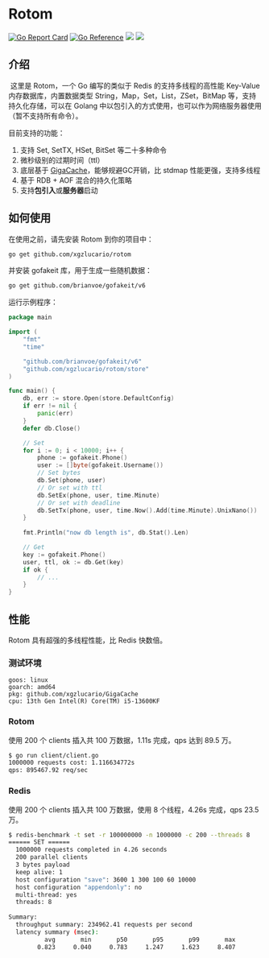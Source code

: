 # Rotom

[![Go Report Card](https://goreportcard.com/badge/github.com/xgzlucario/rotom)](https://goreportcard.com/report/github.com/xgzlucario/rotom) [![Go Reference](https://pkg.go.dev/badge/github.com/xgzlucario/rotom.svg)](https://pkg.go.dev/github.com/xgzlucario/rotom) ![](https://img.shields.io/badge/go-1.21.0-orange.svg) ![](https://img.shields.io/github/languages/code-size/xgzlucario/rotom.svg) 

## 介绍

​		这里是 Rotom，一个 Go 编写的类似于 Redis 的支持多线程的高性能 Key-Value 内存数据库，内置数据类型 String，Map，Set，List，ZSet，BitMap 等，支持持久化存储，可以在 Golang 中以包引入的方式使用，也可以作为网络服务器使用（暂不支持所有命令）。

目前支持的功能：

1. 支持 Set, SetTX, HSet, BitSet 等二十多种命令
2. 微秒级别的过期时间（ttl）
3. 底层基于 [GigaCache](https://github.com/xgzlucario/GigaCache)，能够规避GC开销，比 stdmap 性能更强，支持多线程
4. 基于 RDB + AOF 混合的持久化策略
5. 支持**包引入**或**服务器**启动

## 如何使用

在使用之前，请先安装 Rotom 到你的项目中：
```bash
go get github.com/xgzlucario/rotom
```
并安装 gofakeit 库，用于生成一些随机数据：
```bash
go get github.com/brianvoe/gofakeit/v6
```
运行示例程序：
```go
package main

import (
	"fmt"
	"time"

	"github.com/brianvoe/gofakeit/v6"
	"github.com/xgzlucario/rotom/store"
)

func main() {
	db, err := store.Open(store.DefaultConfig)
	if err != nil {
		panic(err)
	}
	defer db.Close()

	// Set
	for i := 0; i < 10000; i++ {
		phone := gofakeit.Phone()
        user := []byte(gofakeit.Username())
		// Set bytes
		db.Set(phone, user)
		// Or set with ttl
		db.SetEx(phone, user, time.Minute)
		// Or set with deadline
		db.SetTx(phone, user, time.Now().Add(time.Minute).UnixNano())
	}
    
    fmt.Println("now db length is", db.Stat().Len)

	// Get
	key := gofakeit.Phone()
	user, ttl, ok := db.Get(key)
	if ok {
        // ...
	}
}
```
## 性能

Rotom 具有超强的多线程性能，比 Redis 快数倍。

### 测试环境

```
goos: linux
goarch: amd64
pkg: github.com/xgzlucario/GigaCache
cpu: 13th Gen Intel(R) Core(TM) i5-13600KF
```

### Rotom

使用 200 个 clients 插入共 100 万数据，1.11s 完成，qps 达到 89.5 万。

```bash
$ go run client/client.go
1000000 requests cost: 1.116634772s
qps: 895467.92 req/sec
```

### Redis

使用 200 个 clients 插入共 100 万数据，使用 8 个线程，4.26s 完成，qps 23.5 万。

```bash
$ redis-benchmark -t set -r 100000000 -n 1000000 -c 200 --threads 8
====== SET ======
  1000000 requests completed in 4.26 seconds
  200 parallel clients
  3 bytes payload
  keep alive: 1
  host configuration "save": 3600 1 300 100 60 10000
  host configuration "appendonly": no
  multi-thread: yes
  threads: 8
  
Summary:
  throughput summary: 234962.41 requests per second
  latency summary (msec):
          avg       min       p50       p95       p99       max
        0.823     0.040     0.783     1.247     1.623     8.407
```

